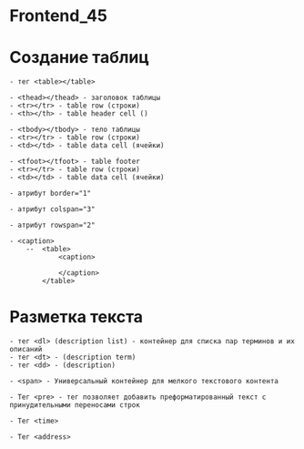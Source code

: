 # Frontend_45
# Создание таблиц
    - тег <table></table> 

    - <thead></thead> - заголовок таблицы
    - <tr></tr> - table row (строки)
    - <th></th> - table header cell ()

    - <tbody></tbody> - тело таблицы
    - <tr></tr> - table row (строки)
    - <td></td> - table data cell (ячейки)

    - <tfoot></tfoot> - table footer 
    - <tr></tr> - table row (строки)
    - <td></td> - table data cell (ячейки) 

    - атрибут border="1"

    - атрибут colspan="3"

    - атрибут rowspan="2"

    - <caption>
        --  <table>
                <caption>
    
                </caption>
            </table>
    
# Разметка текста
    - тег <dl> (description list) - контейнер для списка пар терминов и их описаний
    - тег <dt> - (description term)
    - тег <dd> - (description)

    - <span> - Универсальный контейнер для мелкого текстового контента

    - Тег <pre> - тег позволяет добавить преформатированный текст с принудительными переносами строк

    - Тег <time>
    
    - Тег <address>



